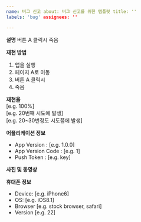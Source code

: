 ```yaml
---
name: 버그 신고 about: 버그 신고를 위한 템플릿 title: ''
labels: 'bug' assignees: ''

---
```


**설명**
버튼 A 클릭시 죽음

**재현 방법**

1. 앱을 실행
2. 페이지 A로 이동
3. 버튼 A 클릭시
4. 죽음

**재현율**  
[e.g. 100%]  
[e.g. 20번째 시도에 발생]  
[e.g. 20~30번정도 시도쯤에 발생]

**어플리케이션 정보**

- App Version : [e.g. 1.0.0]
- App Version Code : [e.g. 1]
- Push Token : [e.g. key]

**사진 및 동영상**

**휴대폰 정보**

- Device: [e.g. iPhone6]
- OS: [e.g. iOS8.1]
- Browser [e.g. stock browser, safari]
- Version [e.g. 22]

